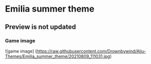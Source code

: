 # Emilia summer theme
## Preview is not updated
### Game image
![game image] (https://raw.githubusercontent.com/Drownbywind/Aliu-Themes/Emilia_summer_theme/20210809_111031.jpg)

